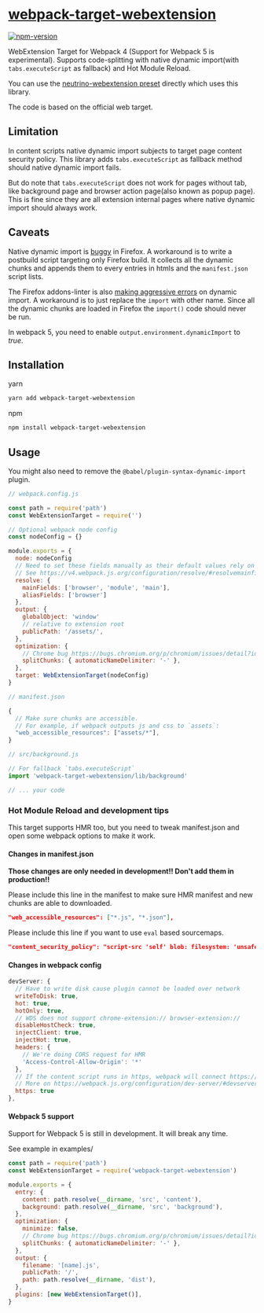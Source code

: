 # [webpack-target-webextension](https://github.com/crimx/webpack-target-webextension)

[![npm-version](https://img.shields.io/npm/v/webpack-target-webextension.svg)](https://www.npmjs.com/package/webpack-target-webextension)

WebExtension Target for Webpack 4 (Support for Webpack 5 is experimental). Supports code-splitting with native dynamic import(with `tabs.executeScript` as fallback) and Hot Module Reload.

You can use the [neutrino-webextension preset](https://github.com/crimx/neutrino-webextension) directly which uses this library.

The code is based on the official web target.

## Limitation

In content scripts native dynamic import subjects to target page content security policy. This library adds `tabs.executeScript` as fallback method should native dynamic import fails.

But do note that `tabs.executeScript` does not work for pages without tab, like background page and browser action page(also known as popup page). This is fine since they are all extension internal pages where native dynamic import should always work.

## Caveats

Native dynamic import is [buggy](https://bugzilla.mozilla.org/show_bug.cgi?id=1536094) in Firefox. A workaround is to write a postbuild script targeting only Firefox build. It collects all the dynamic chunks and appends them to every entries in htmls and the `manifest.json` script lists.

The Firefox addons-linter is also [making aggressive errors](https://github.com/mozilla/addons-linter/issues/2498) on dynamic import. A workaround is to just replace the `import` with other name. Since all the dynamic chunks are loaded in Firefox the `import()` code should never be run.

In webpack 5, you need to enable `output.environment.dynamicImport` to *true*.

## Installation

yarn

```bash
yarn add webpack-target-webextension
```

npm

```bash
npm install webpack-target-webextension
```

## Usage

You might also need to remove the `@babel/plugin-syntax-dynamic-import` plugin.

```js
// webpack.config.js

const path = require('path')
const WebExtensionTarget = require('')

// Optional webpack node config
const nodeConfig = {}

module.exports = {
  node: nodeConfig
  // Need to set these fields manually as their default values rely on `web` target.
  // See https://v4.webpack.js.org/configuration/resolve/#resolvemainfields
  resolve: {
    mainFields: ['browser', 'module', 'main'],
    aliasFields: ['browser']
  },
  output: {
    globalObject: 'window'
    // relative to extension root
    publicPath: '/assets/',
  },
  optimization: {
    // Chrome bug https://bugs.chromium.org/p/chromium/issues/detail?id=1108199
    splitChunks: { automaticNameDelimiter: '-' },
  },
  target: WebExtensionTarget(nodeConfig)
}
```

```js
// manifest.json

{
  // Make sure chunks are accessible.
  // For example, if webpack outputs js and css to `assets`:
  "web_accessible_resources": ["assets/*"],
}
```

```js
// src/background.js

// For fallback `tabs.executeScript`
import 'webpack-target-webextension/lib/background'

// ... your code
```

### Hot Module Reload and development tips

This target supports HMR too, but you need to tweak manifest.json and open some webpack options to make it work.

#### Changes in manifest.json

**Those changes are only needed in development!! Don't add them in production!!**

Please include this line in the manifest to make sure HMR manifest and new chunks are able to downloaded.

```json
"web_accessible_resources": ["*.js", "*.json"],
```

Please include this line if you want to use `eval` based sourcemaps.

```json
"content_security_policy": "script-src 'self' blob: filesystem: 'unsafe-eval';",
```

#### Changes in webpack config

```js
devServer: {
  // Have to write disk cause plugin cannot be loaded over network
  writeToDisk: true,
  hot: true,
  hotOnly: true,
  // WDS does not support chrome-extension:// browser-extension://
  disableHostCheck: true,
  injectClient: true,
  injectHot: true,
  headers: {
    // We're doing CORS request for HMR
    'Access-Control-Allow-Origin': '*'
  },
  // If the content script runs in https, webpack will connect https://localhost:HMR_PORT
  // More on https://webpack.js.org/configuration/dev-server/#devserverhttps
  https: true
},
```

#### Webpack 5 support

Support for Webpack 5 is still in development. It will break any time.

See example in examples/

```js
const path = require('path')
const WebExtensionTarget = require('webpack-target-webextension')

module.exports = {
  entry: {
    content: path.resolve(__dirname, 'src', 'content'),
    background: path.resolve(__dirname, 'src', 'background'),
  },
  optimization: {
    minimize: false,
    // Chrome bug https://bugs.chromium.org/p/chromium/issues/detail?id=1108199
    splitChunks: { automaticNameDelimiter: '-' },
  },
  output: {
    filename: '[name].js',
    publicPath: '/',
    path: path.resolve(__dirname, 'dist'),
  },
  plugins: [new WebExtensionTarget()],
}
```
